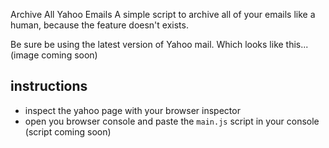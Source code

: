 Archive All Yahoo Emails
A simple script to archive all of your emails like a human, because the feature doesn't exists.

Be sure be using the latest version of Yahoo mail. Which looks like this...
(image coming soon)

## instructions

- inspect the yahoo page with your browser inspector
- open you browser console and paste the `main.js` script in your console (script coming soon)
